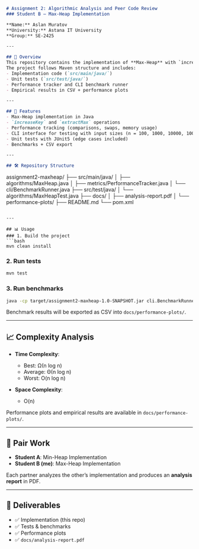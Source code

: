 

```markdown
# Assignment 2: Algorithmic Analysis and Peer Code Review  
### Student B – Max-Heap Implementation  

**Name:** Aslan Muratov  
**University:** Astana IT University  
**Group:** SE-2425

---

## 📖 Overview  
This repository contains the implementation of **Max-Heap** with `increaseKey` and `extractMax` operations, as part of **Assignment 2**.  
The project follows Maven structure and includes:  
- Implementation code (`src/main/java/`)  
- Unit tests (`src/test/java/`)  
- Performance tracker and CLI benchmark runner  
- Empirical results in CSV + performance plots  

---

## 🚀 Features  
- Max-Heap implementation in Java  
- `increaseKey` and `extractMax` operations  
- Performance tracking (comparisons, swaps, memory usage)  
- CLI interface for testing with input sizes (n = 100, 1000, 10000, 100000)  
- Unit tests with JUnit5 (edge cases included)  
- Benchmarks + CSV export  

---

## 🛠️ Repository Structure  
```

assignment2-maxheap/
├── src/main/java/
│   ├── algorithms/MaxHeap.java
│   ├── metrics/PerformanceTracker.java
│   └── cli/BenchmarkRunner.java
├── src/test/java/
│   └── algorithms/MaxHeapTest.java
├── docs/
│   ├── analysis-report.pdf
│   └── performance-plots/
├── README.md
└── pom.xml

````

---

## 📊 Usage  
### 1. Build the project  
```bash
mvn clean install
````

### 2. Run tests

```bash
mvn test
```

### 3. Run benchmarks

```bash
java -cp target/assignment2-maxheap-1.0-SNAPSHOT.jar cli.BenchmarkRunner
```

Benchmark results will be exported as CSV into `docs/performance-plots/`.

---

## 📈 Complexity Analysis

* **Time Complexity**:

  * Best: Ω(n log n)
  * Average: Θ(n log n)
  * Worst: O(n log n)

* **Space Complexity**:

  * O(n)

Performance plots and empirical results are available in `docs/performance-plots/`.

---

## 👥 Pair Work

* **Student A**: Min-Heap Implementation
* **Student B (me)**: Max-Heap Implementation

Each partner analyzes the other’s implementation and produces an **analysis report** in PDF.

---

## 📑 Deliverables

* ✅ Implementation (this repo)
* ✅ Tests & benchmarks
* ✅ Performance plots
* ✅ `docs/analysis-report.pdf`

```




